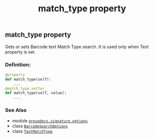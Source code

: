 ﻿---
title: match_type property
second_title: GroupDocs.Signature for Python via .NET API References
description: 
type: docs
url: /python-net/groupdocs.signature.options/barcodesearchoptions/match_type/
is_root: false
weight: 50
---

## match_type property


Gets or sets Barcode text Match Type search. It is used only when Text property is set.
### Definition:
```python
@property
def match_type(self):
    ...
@match_type.setter
def match_type(self, value):
    ...
```

### See Also
* module [`groupdocs.signature.options`](../../)
* class [`BarcodeSearchOptions`](/signature/python-net/groupdocs.signature.options/barcodesearchoptions)
* class [`TextMatchType`](/signature/python-net/groupdocs.signature.domain/textmatchtype)
